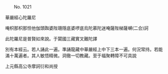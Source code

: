 ﻿　　No. 1021

華嚴經心陀羅尼

唵枳那枳那怛他伽頭踟婆陛珊隱底婆啰底烏陀慕陀迷唵薩陛梯薩嚩(二合)訶

此陀羅尼是普賢如來說。于闐國三藏實叉難陀譯

別有本經云。若人誦此一遍。準誦龍藏中華嚴經上中下三本一遍。何況常持。若能滿十萬遍者。其人敏悟精微。洞徹一切教藏。至于福聚轉障不可具說





上元縣高公寺摩訶衍和尚授
